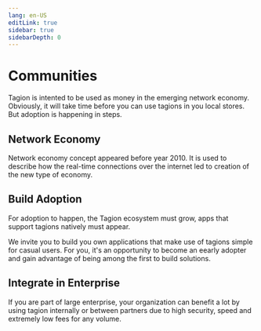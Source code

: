 ```yaml
---
lang: en-US
editLink: true
sidebar: true
sidebarDepth: 0
---
```


# Communities

Tagion is intented to be used as money in the emerging network economy. Obviously, it will take time before you can use tagions in you local stores. But adoption is happening in steps.

## Network Economy

Network economy concept appeared before year 2010. It is used to describe how the real-time connections over the internet led to creation of the new type of economy.

## Build Adoption

For adoption to happen, the Tagion ecosystem must grow, apps that support tagions natively must appear.

We invite you to build you own applications that make use of tagions simple for casual users. For you, it's an opportunity to become an eearly adopter and gain advantage of being among the first to build solutions.

## Integrate in Enterprise

If you are part of large enterprise, your organization can benefit a lot by using tagion internally or between partners due to high security, speed and extremely low fees for any volume.
